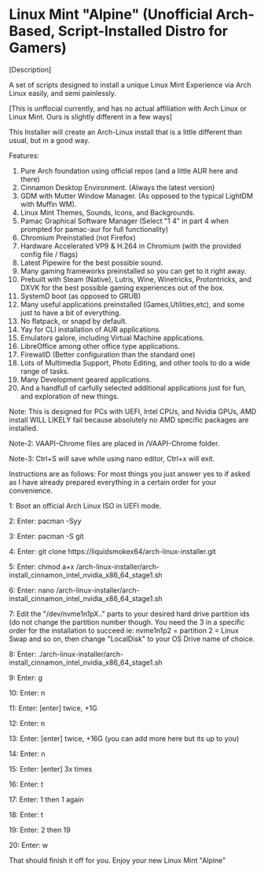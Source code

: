 # Linux Mint "Alpine" (Unofficial Arch-Based, Script-Installed Distro for Gamers)
[Description]

A set of scripts designed to install a unique Linux Mint Experience via Arch Linux easily, and semi painlessly.

[This is unffocial currently, and has no actual affiliation with Arch Linux or Linux Mint. Ours is slightly different in a few ways]

This Installer will create an Arch-Linux install that is a little different than usual, but in a good way.

Features: 
1. Pure Arch foundation using official repos (and a little AUR here and there)
2. Cinnamon Desktop Environment. (Always the latest version)
3. GDM with Mutter Window Manager. (As opposed to the typical LightDM with Muffin WM).
4. Linux Mint Themes, Sounds, Icons, and Backgrounds.
5. Pamac Graphical Software Manager (Select "1 4" in part 4 when prompted for pamac-aur for full functionality)
6. Chromium Preinstalled (not Firefox)
7. Hardware Accelerated VP9 & H.264 in Chromium (with the provided config file / flags)
8. Latest Pipewire for the best possible sound.
9. Many gaming frameworks preinstalled so you can get to it right away.
10. Prebuilt with Steam (Native), Lutris, Wine, Winetricks, Protontricks, and DXVK for the best possible gaming experiences out of the box.
11. SystemD boot (as opposed to GRUB)
12. Many useful applications preinstalled (Games,Utilities,etc), and some just to have a bit of everything.
13. No flatpack, or snapd by default.
14. Yay for CLI installation of AUR applications.
15. Emulators galore, including Virtual Machine applications.
16. LibreOffice among other office type applications.
17. FirewallD (Better configuration than the standard one)
18. Lots of Multimedia Support, Photo Editing, and other tools to do a wide range of tasks.
19. Many Development geared applications.
20. And a handfull of carfully selected additional applications just for fun, and exploration of new things.

Note: This is designed for PCs with UEFI, Intel CPUs, and Nvidia GPUs, AMD install WILL LIKELY fail because absolutely no AMD specific packages are installed.

Note-2: VAAPI-Chrome files are placed in /VAAPI-Chrome folder.

Note-3: Ctrl+S will save while using nano editor, Ctrl+x will exit.

Instructions are as follows: For most things you just answer yes to if asked as I have already prepared everything in a certain order for your convenience.

1: Boot an official Arch Linux ISO in UEFI mode.

2: Enter: pacman -Syy

3: Enter: pacman -S git

4: Enter: git clone https://liquidsmokex64/arch-linux-installer.git

5: Enter: chmod a+x /arch-linux-installer/arch-install_cinnamon_intel_nvidia_x86_64_stage1.sh

6: Enter: nano /arch-linux-installer/arch-install_cinnamon_intel_nvidia_x86_64_stage1.sh

7: Edit the "/dev/nvme1n1pX.." parts to your desired hard drive partition ids (do not change the partition number though. You need the 3 in a specific order for the installation to succeed ie: nvme1n1p2 = partition 2 = Linux Swap and so on, then change "LocalDisk" to your OS Drive name of choice.

8: Enter: ./arch-linux-installer/arch-install_cinnamon_intel_nvidia_x86_64_stage1.sh

9: Enter: g

10: Enter: n

11: Enter: [enter] twice, +1G

12: Enter: n

13: Enter: [enter] twice, +16G (you can add more here but its up to you)

14: Enter: n

15: Enter: [enter] 3x times

16: Enter: t

17: Enter: 1 then 1 again

18: Enter: t

19: Enter: 2 then 19

20: Enter: w

That should finish it off for you. Enjoy your new Linux Mint "Alpine"
